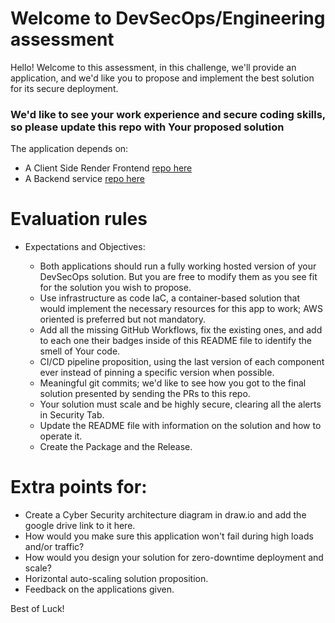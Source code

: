 # Welcome to DevSecOps/Engineering assessment

Hello! Welcome to this assessment, in this challenge, we'll provide an application, and we'd like you to propose and implement the best solution for its secure deployment.

### **We'd like to see your work experience and secure coding skills, so please update this repo with Your proposed solution**

The application depends on:
- A Client Side Render Frontend [repo here](https://github.com/4k4xs4pH1r3/DevSecOps/tree/master/Frontend)
- A Backend service [repo here](https://github.com/4k4xs4pH1r3/DevSecOps/tree/master/Backend)


# Evaluation rules

- Expectations and Objectives:
  
    - Both applications should run a fully working hosted version of your DevSecOps solution. But you are free to modify them as you see fit for the solution you wish to propose.
    - Use infrastructure as code IaC, a container-based solution that would implement the necessary resources for this app to work; AWS oriented is preferred but not mandatory.
    - Add all the missing GitHub Workflows, fix the existing ones, and add to each one their badges inside of this README file to identify the smell of Your code.
    - CI/CD pipeline proposition, using the last version of each component ever instead of pinning a specific version when possible.
    - Meaningful git commits; we'd like to see how you got to the final solution presented by sending the PRs to this repo.
    - Your solution must scale and be highly secure, clearing all the alerts in Security Tab.
    - Update the README file with information on the solution and how to operate it.
    - Create the Package and the Release.

# Extra points for:

- Create a Cyber Security architecture diagram in draw.io and add the google drive link to it here.
- How would you make sure this application won't fail during high loads and/or traffic?
- How would you design your solution for zero-downtime deployment and scale?
- Horizontal auto-scaling solution proposition.
- Feedback on the applications given.


Best of Luck!
